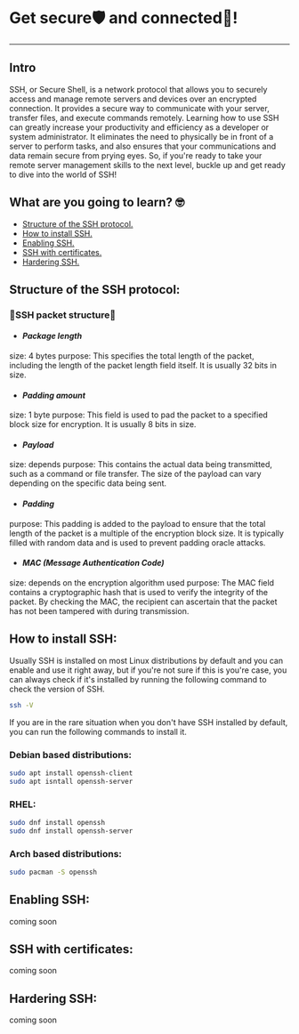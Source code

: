 # Get secure🛡️ and connected🔗!
---
## Intro
SSH, or Secure Shell, is a network protocol that allows you to securely access and manage remote servers and devices over an encrypted connection. It provides a secure way to communicate with your server, transfer files, and execute commands remotely. Learning how to use SSH can greatly increase your productivity and efficiency as a developer or system administrator. It eliminates the need to physically be in front of a server to perform tasks, and also ensures that your communications and data remain secure from prying eyes.
So, if you're ready to take your remote server management skills to the next level, buckle up and get ready to dive into the world of SSH!


## What are you going to learn? 🤓

- [Structure of the SSH protocol.](#structure-of-the-ssh-protocol)
- [How to install SSH.](#how-to-install-ssh)
- [Enabling SSH.](#enabling-ssh)
- [SSH with certificates.](#ssh-with-certificates)
- [️Hardering SSH.](#hardering-ssh)

## Structure of the **SSH** protocol:
### **🧬SSH packet structure🧬**
- #### _Package length_
size: 4 bytes
purpose: This specifies the total length of the packet, including the length of the packet length field itself. It is usually 32 bits in size.
- #### _Padding amount_
size: 1 byte
purpose: This field is used to pad the packet to a specified block size for encryption. It is usually 8 bits in size.
- #### _Payload_
size: depends
purpose: This contains the actual data being transmitted, such as a command or file transfer. The size of the payload can vary depending on the specific data being sent.
- #### _Padding_
purpose: This padding is added to the payload to ensure that the total length of the packet is a multiple of the encryption block size. It is typically filled with random data and is used to prevent   padding oracle attacks.
- #### _MAC (Message Authentication Code)_
size: depends on the encryption algorithm used
purpose: The MAC field contains a cryptographic hash that is used to verify the integrity of the packet. By checking the MAC, the recipient can ascertain that the packet has not been tampered with during transmission.

## How to install **SSH**:
Usually SSH is installed on most Linux distributions by default and you can enable and use it right away, but if you're not sure if this is you're case, you can always check if it's installed by running the following command to check the version of SSH.
```sh
ssh -V
```
If you are in the rare situation when you don't have SSH installed by default, you can run the following commands to install it.
### Debian based distributions:
```sh
sudo apt install openssh-client
sudo apt isntall openssh-server
```
### RHEL:
```sh
sudo dnf install openssh
sudo dnf install openssh-server
```
### Arch based distributions:
```sh
sudo pacman -S openssh
```
## Enabling **SSH**:
coming soon

## **SSH** with certificates:
coming soon

## Hardering **SSH**:
coming soon
